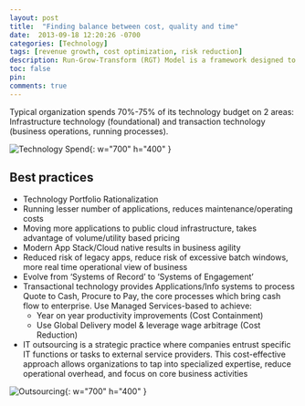 ```yaml
---
layout: post
title:  "Finding balance between cost, quality and time"
date:  2013-09-18 12:20:26 -0700
categories: [Technology]
tags: [revenue growth, cost optimization, risk reduction]
description: Run-Grow-Transform (RGT) Model is a framework designed to help CIOs and IT leaders align their IT functions with business strategy
toc: false
pin: 
comments: true
---
```


Typical organization spends 70%-75% of its technology budget on 2 areas: Infrastructure technology (foundational) and transaction technology (business operations, running processes).

![Technology Spend](https://ketanhm.github.io/images/ciorole.png){: w="700" h="400" }

## Best practices

- Technology Portfolio Rationalization
- Running lesser number of applications, reduces maintenance/operating costs
- Moving more applications to public cloud infrastructure, takes advantage of volume/utility based pricing
- Modern App Stack/Cloud native results in business agility
- Reduced risk of legacy apps, reduce risk of excessive batch windows, more real time operational view of business
- Evolve from ‘Systems of Record’ to ‘Systems of Engagement’
- Transactional technology provides Applications/Info systems to process Quote to Cash, Procure to Pay, the core processes which bring cash flow to enterprise. Use Managed Services-based to achieve:
    - Year on year productivity improvements (Cost Containment)
    - Use Global Delivery model & leverage wage arbitrage (Cost Reduction)
- IT outsourcing is a strategic practice where companies entrust specific IT functions or tasks to external service providers. This cost-effective approach allows organizations to tap into specialized expertise, reduce operational overhead, and focus on core business activities

![Outsourcing](https://ketanhm.github.io/images/outsourcing.png){: w="700" h="400" }

